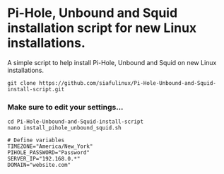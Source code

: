 # Pi-Hole, Unbound and Squid installation script for new Linux installations.

A simple script to help install Pi-Hole, Unbound and Squid on new Linux installations.

    git clone https://github.com/siafulinux/Pi-Hole-Unbound-and-Squid-install-script.git
    
### Make sure to edit your settings...

    cd Pi-Hole-Unbound-and-Squid-install-script
    nano install_pihole_unbound_squid.sh

    # Define variables
    TIMEZONE="America/New_York"
    PIHOLE_PASSWORD="Password"
    SERVER_IP="192.168.0.*"
    DOMAIN="website.com"
